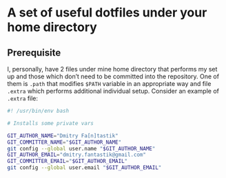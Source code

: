 # A set of useful dotfiles under your home directory

## Prerequisite
I, personally, have 2 files under mine home directory that performs my set up and those which don’t need to be committed into the repository.  One of them is `.path` that modifies `$PATH` variable in an appropriate way and file `.extra` which performs additional individual setup. Consider an example of `.extra` file:
```bash
#! /usr/bin/env bash

# Installs some private vars

GIT_AUTHOR_NAME="Dmitry Fa[n]tastik"
GIT_COMMITTER_NAME="$GIT_AUTHOR_NAME"
git config --global user.name "$GIT_AUTHOR_NAME"
GIT_AUTHOR_EMAIL="dmitry.fantastik@gmail.com"
GIT_COMMITTER_EMAIL="$GIT_AUTHOR_EMAIL"
git config --global user.email "$GIT_AUTHOR_EMAIL"
```